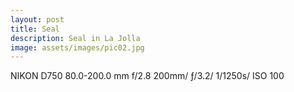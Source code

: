 ```yaml
---
layout: post
title: Seal
description: Seal in La Jolla
image: assets/images/pic02.jpg
---
```



NIKON D750
80.0-200.0 mm f/2.8
200mm/
ƒ/3.2/
1/1250s/
ISO 100

